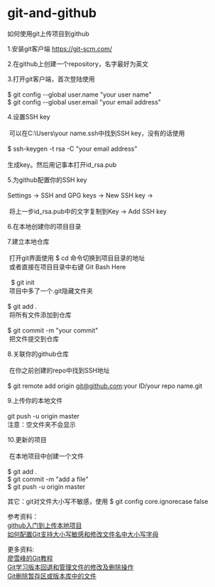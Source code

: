 # git-and-github
如何使用git上传项目到github

  1.安装git客户端 <a href="https://git-scm.com/">https://git-scm.com/</a>

  2.在github上创建一个repository，名字最好为英文

  3.打开git客户端，首次登陆使用 <br><br>
  $ git config --global user.name "your user name" <br>
  $ git config --global user.email "your email address"

4.设置SSH key <br><br>
  可以在C:\Users\your name\.ssh中找到SSH key，没有的话使用 <br><br>
  $ ssh-keygen -t rsa -C "your email address" <br><br>
  生成key。然后用记事本打开id_rsa.pub <br>
  
5.为github配置你的SSH key <br><br>
  Settings -> SSH and GPG keys -> New SSH key -> <br><br>
  将上一步id_rsa.pub中的文字复制到Key -> Add SSH key
  
6.在本地创建你的项目目录

7.建立本地仓库 <br><br>
  打开git界面使用 $ cd 命令切换到项目目录的地址 <br>
  或者直接在项目目录中右键 Git Bash Here <br><br>
  
  $ git init <br>
  项目中多了一个.git隐藏文件夹 <br>  
  $ git add . <br>
  将所有文件添加到仓库 <br>  
  $ git commit -m "your commit" <br>
  把文件提交到仓库 <br>
  
8.关联你的github仓库 <br><br>
  在你之前创建的repo中找到SSH地址 <br><br>
  $ git remote add origin git@github.com:your ID/your repo name.git
  
9.上传你的本地文件 <br><br>
  git push -u origin master <br> 
  注意：空文件夹不会显示
  
10.更新的项目 <br><br>
  在本地项目中创建一个文件 <br><br>
  $ git add . <br>
  $ git commit -m "add a file" <br>
  $ git push -u origin master <br>
  
其它：git对文件大小写不敏感，使用
     $ git config core.ignorecase false

参考资料：<br><a href="http://blog.csdn.net/ch1451082329/article/details/52780175">github入门到上传本地项目</a><br>
<a href="http://www.tuicool.com/articles/AnimaaE">如何配置Git支持大小写敏感和修改文件名中大小写字母</a>

更多资料: <br><a href="http://www.liaoxuefeng.com/wiki/0013739516305929606dd18361248578c67b8067c8c017b000">廖雪峰的Git教程</a><br><a href="https://my.oschina.net/u/1471093/blog/353710">Git学习版本回退和管理文件的修改及删除操作</a><br><a href="http://www.tuicool.com/articles/BJfUn2B">Git删除暂存区或版本库中的文件</a>
